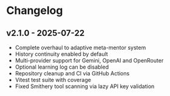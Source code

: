 # Changelog

## v2.1.0 - 2025-07-22
- Complete overhaul to adaptive meta-mentor system
- History continuity enabled by default
- Multi-provider support for Gemini, OpenAI and OpenRouter
- Optional learning log can be disabled
- Repository cleanup and CI via GitHub Actions
- Vitest test suite with coverage
- Fixed Smithery tool scanning via lazy API key validation
